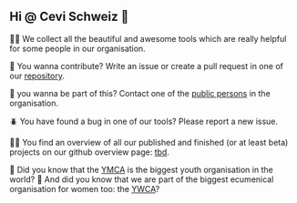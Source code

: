 ## Hi @ Cevi Schweiz 👋

🙋‍♀️ We collect all the beautiful and awesome tools which are really helpful for some people in our organisation.

🌈 You wanna contribute? Write an issue or create a pull request in one of our [repository](https://github.com/orgs/cevi/repositories).

💪 you wanna be part of this? Contact one of the [public persons](https://github.com/orgs/cevi/people) in the organisation.

🪲 You have found a bug in one of our tools? Please report a new issue.

👩‍💻 You find an overview of all our published and finished (or at least beta) projects on our github overview page: [tbd](https://cevi.tools).

🍿 Did you know that the [YMCA](https://www.ymca.int/) is the biggest youth organisation in the world?
🍿 And did you know that we are part of the biggest ecumenical organisation for women too: the [YWCA](https://www.worldywca.org/)?

<!--

**Here are some ideas to get you started:**

🙋‍♀️ A short introduction - what is your organization all about?
🌈 Contribution guidelines - how can the community get involved?
👩‍💻 Useful resources - where can the community find your docs? Is there anything else the community should know?
🍿 Fun facts - what does your team eat for breakfast?
🧙 Remember, you can do mighty things with the power of [Markdown](https://docs.github.com/github/writing-on-github/getting-started-with-writing-and-formatting-on-github/basic-writing-and-formatting-syntax)
-->
